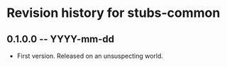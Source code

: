 # Revision history for stubs-common

## 0.1.0.0 -- YYYY-mm-dd

* First version. Released on an unsuspecting world.
